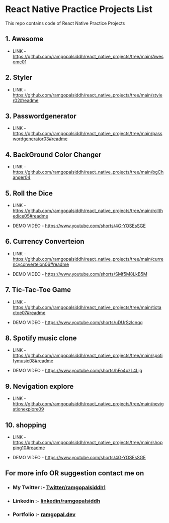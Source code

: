 # React Native Practice Projects List

This repo contains code of React Native Practice Projects

## 1. Awesome

- LINK - https://github.com/ramgopalsiddh/react_native_projects/tree/main/Awesome01 


## 2. Styler
- LINK - https://github.com/ramgopalsiddh/react_native_projects/tree/main/styler02#readme


## 3. Passwordgenerator
- LINK - https://github.com/ramgopalsiddh/react_native_projects/tree/main/passwordgenerator03#readme


## 4. BackGround Color Changer
- LINK -  https://github.com/ramgopalsiddh/react_native_projects/tree/main/bgChanger04

## 5. Roll the Dice
- LINK -  https://github.com/ramgopalsiddh/react_native_projects/tree/main/rollthedice05#readme

- DEMO VIDEO - https://www.youtube.com/shorts/4G-YOSEsSGE

## 6. Currency Converteion
- LINK -  https://github.com/ramgopalsiddh/react_native_projects/tree/main/currencyconverteion06#readme

- DEMO VIDEO -  https://www.youtube.com/shorts/SMf5M8LkB5M

## 7. Tic-Tac-Toe Game
- LINK -  https://github.com/ramgopalsiddh/react_native_projects/tree/main/tictactoe07#readme

- DEMO VIDEO - https://www.youtube.com/shorts/uDUrSzlcnqg

## 8. Spotify music clone
- LINK -  https://github.com/ramgopalsiddh/react_native_projects/tree/main/spotifymusic08#readme

- DEMO VIDEO - https://www.youtube.com/shorts/hFo4ozL4Ljg

## 9. Nevigation explore
- LINK -  https://github.com/ramgopalsiddh/react_native_projects/tree/main/nevigationexplore09


## 10. shopping
- LINK -  https://github.com/ramgopalsiddh/react_native_projects/tree/main/shopping10#readme

- DEMO VIDEO - https://www.youtube.com/shorts/4G-YOSEsSGE


## For more info OR suggestion contact me on

- ### My Twitter :- <a href="https://twitter.com/ramgopalsiddh1/"> Twitter/ramgopalsiddh1 </a>

- ### Linkedin :- <a href="https://www.linkedin.com/in/ramgopalsiddh/">linkedin/ramgopalsiddh</a>

- ### Portfolio :- <a href="https://ramgopal.dev/">ramgopal.dev</a>
